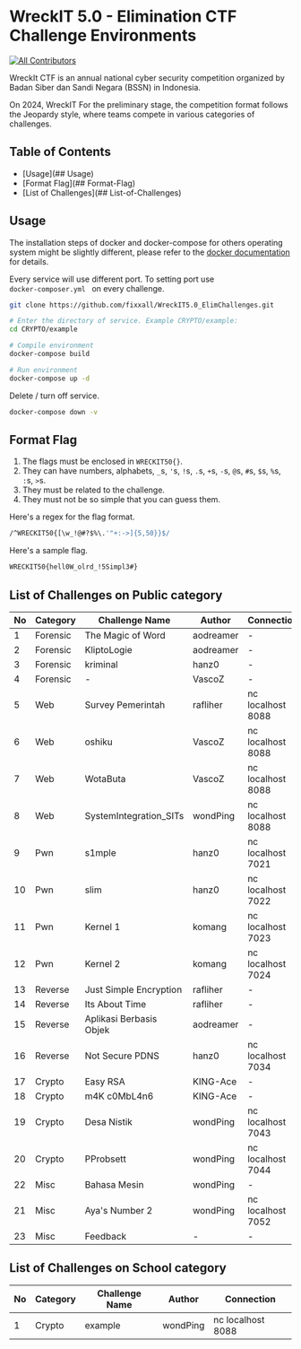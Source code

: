 # WreckIT 5.0 - Elimination CTF Challenge Environments

[![All Contributors](https://img.shields.io/badge/all_contributors-6-darkblue.svg?style=flat-square)](#contributors-)

WreckIt CTF is an annual national cyber security competition organized by Badan Siber dan Sandi Negara (BSSN) in Indonesia.

On 2024, WreckIT For the preliminary stage, the competition format follows the Jeopardy style, where teams compete in various categories of challenges.

## Table of Contents

* [Usage](## Usage)
* [Format Flag](## Format-Flag)
* [List of Challenges](## List-of-Challenges)

## Usage

The installation steps of docker and docker-compose for others operating system might be slightly different, please refer to the [docker documentation](https://docs.docker.com/) for details.

Every service will use different port. To setting port use <code> docker-composer.yml </code> on every challenge.

```bash
git clone https://github.com/fixxall/WreckIT5.0_ElimChallenges.git

# Enter the directory of service. Example CRYPTO/example:
cd CRYPTO/example

# Compile environment
docker-compose build

# Run environment
docker-compose up -d
```

Delete / turn off service.

```bash
docker-compose down -v
```

## Format Flag

1. The flags must be enclosed in `WRECKIT50{}`.
2. They can have numbers, alphabets, `_`s, `'`s, `!`s, `.`s, `+`s, `-`s, `@`s, `#`s, `$`s, `%`s, `:`s, `>`s.
3. They must be related to the challenge.
4. They must not be so simple that you can guess them.

Here's a regex for the flag format.

```bash
/^WRECKIT50{[\w_!@#?$%\.'"+:->]{5,50}}$/
```

Here's a sample flag.

```bash
WRECKIT50{hell0W_olrd_!5Simpl3#}
```

## List of Challenges on Public category

| No  | Category  | Challenge Name       | Author      |  Connection    |
| --- | --------- | ------------------- | ----------- | ---------------- |
| 1   | Forensic    | The Magic of Word  | aodreamer    | - |
| 2   | Forensic    | KliptoLogie  | aodreamer    | - |
| 3   | Forensic    | kriminal  | hanz0    | - |
| 4   | Forensic    | -  | VascoZ    | - |
| 5   | Web    | Survey Pemerintah  | rafliher    | nc localhost 8088 |
| 6   | Web    | oshiku  | VascoZ    | nc localhost 8088 |
| 7   | Web    | WotaButa  | VascoZ    | nc localhost 8088 |
| 8   | Web    | SystemIntegration_SITs  | wondPing    | nc localhost 8088 |
| 9   | Pwn    | s1mple  | hanz0    | nc localhost 7021 |
| 10   | Pwn    | slim  | hanz0    | nc localhost 7022 |
| 11   | Pwn    | Kernel 1  | komang    | nc localhost 7023 |
| 12   | Pwn    | Kernel 2  | komang    | nc localhost 7024 |
| 13   | Reverse    | Just Simple Encryption  | rafliher    | - |
| 14   | Reverse    | Its About Time  | rafliher    | - |
| 15   | Reverse    | Aplikasi Berbasis Objek  | aodreamer    | - |
| 16   | Reverse    | Not Secure PDNS  | hanz0    | nc localhost 7034 |
| 17   | Crypto    | Easy RSA  | KING-Ace    | - |
| 18   | Crypto    | m4K c0MbL4n6  | KING-Ace    | - |
| 19   | Crypto    | Desa Nistik  | wondPing    | nc localhost 7043 |
| 20   | Crypto    | PProbsett  | wondPing    | nc localhost 7044 |
| 22   | Misc    | Bahasa Mesin   | wondPing    | - |
| 21   | Misc    | Aya's Number 2  | wondPing    | nc localhost 7052 |
| 23   | Misc    | Feedback  | -    | - |

## List of Challenges on School category

| No  | Category  | Challenge Name       | Author      |  Connection                                                 |
| --- | --------- | ------------------- | ----------- | ---------------------------------------------------- |
| 1   | Crypto    | example  | wondPing    | nc localhost 8088 |
